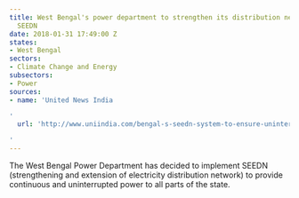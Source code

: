 ```yaml
---
title: West Bengal's power department to strengthen its distribution network through
  SEEDN
date: 2018-01-31 17:49:00 Z
states:
- West Bengal
sectors:
- Climate Change and Energy
subsectors:
- Power
sources:
- name: 'United News India

'
  url: 'http://www.uniindia.com/bengal-s-seedn-system-to-ensure-uninterrupted-power-supply/states/news/1116864.html

'
---
```


The West Bengal Power Department has decided to implement SEEDN (strengthening and extension of electricity distribution network) to provide continuous and uninterrupted power to all parts of the state.

